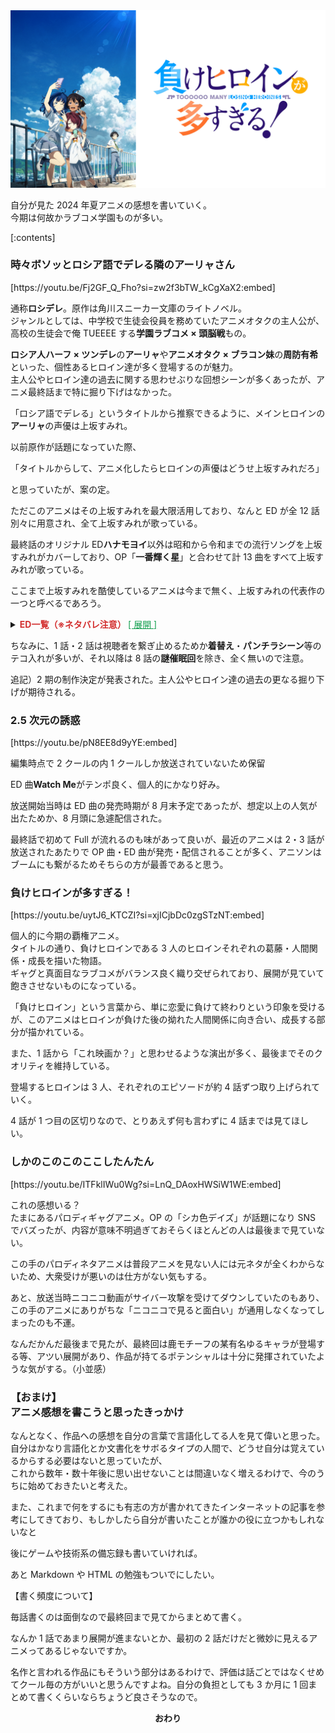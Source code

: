 <img class="thumbnail" src="https://raw.githubusercontent.com/Luarce/hatenablog-contents/main/assets/images/anime-reviews/makeine_title.png" alt="負けヒロインが多すぎる！">

自分が見た 2024 年夏アニメの感想を書いていく。  
今期は何故かラブコメ学園ものが多い。

[:contents]

### 時々ボソッとロシア語でデレる隣のアーリャさん

<div class="box_youtube">
[https://youtu.be/Fj2GF_Q_Fho?si=zw2f3bTW_kCgXaX2:embed]
</div>

通称**ロシデレ**。原作は角川スニーカー文庫のライトノベル。  
ジャンルとしては、中学校で生徒会役員を務めていたアニメオタクの主人公が、高校の生徒会で俺 TUEEEE する**学園ラブコメ × 頭脳戦**もの。

**ロシア人ハーフ × ツンデレ**の**アーリャ**や**アニメオタク × ブラコン妹**の**周防有希**といった、個性あるヒロイン達が多く登場するのが魅力。  
主人公やヒロイン達の過去に関する思わせぶりな回想シーンが多くあったが、アニメ最終話まで特に掘り下げはなかった。

「ロシア語でデレる」というタイトルから推察できるように、メインヒロインの**アーリャ**の声優は上坂すみれ。

以前原作が話題になっていた際、

「タイトルからして、アニメ化したらヒロインの声優はどうせ上坂すみれだろ」

と思っていたが、案の定。

ただこのアニメはその上坂すみれを最大限活用しており、なんと ED が全 12 話別々に用意され、全て上坂すみれが歌っている。

最終話のオリジナル ED**ハナモヨイ**以外は昭和から令和までの流行ソングを上坂すみれがカバーしており、OP「**一番輝く星**」と合わせて計 13 曲をすべて上坂すみれが歌っている。

ここまで上坂すみれを酷使しているアニメは今まで無く、上坂すみれの代表作の一つと呼べるであろう。

<details class="spoiler_details">
    <summary>
        <span style="color: #d32f2f"><strong>
ED一覧（※ネタバレ注意）
</strong></span>
        <span style="color: #119E4D"><u>
[ 展開 ]
</u></span>
    </summary>
    <table class="ed_list">
        <thead>
            <tr>
                <th>話数</th>
                <th>曲名</th>
                <th>アーティスト</th>
            </tr>
        </thead>
        <tbody>
            <tr>
                <td>1話</td>
                <td>学園天国</td>
                <td>フィンガー5</td>
            </tr>
            <tr>
                <td>2話</td>
                <td>可愛くてごめん</td>
                <td>HoneyWorks</td>
            </tr>
            <tr>
                <td>3話</td>
                <td>想い出がいっぱい</td>
                <td>H2O</td>
            </tr>
            <tr>
                <td>4話</td>
                <td>ハレ晴レユカイ</td>
                <td>涼宮ハルヒの憂鬱ED</td>
            </tr>
            <tr>
                <td>5話</td>
                <td>小さな恋の歌</td>
                <td>MONGOL800</td>
            </tr>
            <tr>
                <td>6話</td>
                <td>秘密の言葉</td>
                <td>花譜 × ズーカラデル</td>
            </tr>
            <tr>
                <td>7話</td>
                <td>ラブストーリーは突然に</td>
                <td>小田和正</td>
            </tr>
            <tr>
                <td>8話</td>
                <td>CHE.R.RY</td>
                <td>YUI</td>
            </tr>
            <tr>
                <td>9話</td>
                <td>ワールドイズマイン</td>
                <td>ryo（supercell）</td>
            </tr>
            <tr>
                <td>10話</td>
                <td>こいのうた</td>
                <td>GO!GO!7188</td>
            </tr>
            <tr>
                <td>11話</td>
                <td>気まぐれロマンティック</td>
                <td>いきものがかり</td>
            </tr>
            <tr>
                <td>12話</td>
                <td>ハナモヨイ</td>
                <td>上坂すみれ<br>※オリジナル曲</td>
            </tr>
        </tbody>
    </table>

※全て[公式Youtubeチャンネル](https://www.youtube.com/channel/UCvNxYM7Cwrz8p7_WjzjxWcA)にて無料配信中

<div class="box_youtube">
[https://youtu.be/YbKqZF3wc5g?si=DOoxVa0mh796s78G:embed]
</div>

毎回 ED が変わるので、今回はどの曲がカバーされるのかを期待させるつくりになっている。

筆者は毎週リアルタイムで見ていたので  
「**この令和の時代に ED がハレ晴レユカイ！？**」  
と懐かしい気持ちになれたのは良い体験であった。

</details>

ちなみに、1 話・2 話は視聴者を繋ぎ止めるためか**着替え**・**パンチラシーン**等のテコ入れが多いが、それ以降は 8 話の**謎催眠回**を除き、全く無いので注意。

追記）2 期の制作決定が発表された。主人公やヒロイン達の過去の更なる掘り下げが期待される。

### 2.5 次元の誘惑

<div class="box_youtube">
[https://youtu.be/pN8EE8d9yYE:embed]
</div>

編集時点で 2 クールの内 1 クールしか放送されていないため保留

ED 曲**Watch Me**がテンポ良く、個人的にかなり好み。

放送開始当時は ED 曲の発売時期が 8 月末予定であったが、想定以上の人気が出たためか、8 月頭に急遽配信された。

最終話で初めて Full が流れるのも味があって良いが、最近のアニメは 2・3 話が放送されたあたりで OP 曲・ED 曲が発売・配信されることが多く、アニソンはブームにも繋がるためそちらの方が最善であると思う。

### 負けヒロインが多すぎる！

<div class="box_youtube">
[https://youtu.be/uytJ6_KTCZI?si=xjICjbDc0zgSTzNT:embed]
</div>

個人的に今期の覇権アニメ。  
タイトルの通り、負けヒロインである 3 人のヒロインそれぞれの葛藤・人間関係・成長を描いた物語。  
ギャグと真面目なラブコメがバランス良く織り交ぜられており、展開が見ていて飽きさせないものになっている。

「負けヒロイン」という言葉から、単に恋愛に負けて終わりという印象を受けるが、このアニメはヒロインが負けた後の拗れた人間関係に向き合い、成長する部分が描かれている。

また、1 話から「これ映画か？」と思わせるような演出が多く、最後までそのクオリティを維持している。

登場するヒロインは 3 人、それぞれのエピソードが約 4 話ずつ取り上げられていく。

4 話が 1 つ目の区切りなので、とりあえず何も言わずに 4 話までは見てほしい。

### しかのこのこのここしたんたん

<div class="box_youtube">
[https://youtu.be/ITFklIWu0Wg?si=LnQ_DAoxHWSiW1WE:embed]
</div>

これの感想いる？  
たまにあるパロディギャグアニメ。OP の「シカ色デイズ」が話題になり SNS でバズったが、内容が意味不明過ぎておそらくほとんどの人は最後まで見ていない。

この手のパロディネタアニメは普段アニメを見ない人には元ネタが全くわからないため、大衆受けが悪いのは仕方がない気もする。

あと、放送当時ニコニコ動画がサイバー攻撃を受けてダウンしていたのもあり、この手のアニメにありがちな「ニコニコで見ると面白い」が通用しなくなってしまったのも不運。

なんだかんだ最後まで見たが、最終回は鹿モチーフの某有名ゆるキャラが登場する等、アツい展開があり、作品が持てるポテンシャルは十分に発揮されていたような気がする。（小並感）

### 【おまけ】<br>アニメ感想を書こうと思ったきっかけ

なんとなく、作品への感想を自分の言葉で言語化してる人を見て偉いと思った。自分はかなり言語化とか文書化をサボるタイプの人間で、どうせ自分は覚えているからする必要はないと思っていたが、  
これから数年・数十年後に思い出せないことは間違いなく増えるわけで、今のうちに始めておきたいと考えた。

また、これまで何をするにも有志の方が書かれてきたインターネットの記事を参考にしてきており、もしかしたら自分が書いたことが誰かの役に立つかもしれないなと

後にゲームや技術系の備忘録も書いていければ。

あと Markdown や HTML の勉強もついでにしたい。

【書く頻度について】

毎話書くのは面倒なので最終回まで見てからまとめて書く。

なんか 1 話であまり展開が進まないとか、最初の 2 話だけだと微妙に見えるアニメってあるじゃないですか。

名作と言われる作品にもそういう部分はあるわけで、評価は話ごとではなくせめてクール毎の方がいいと思うんですよね。自分の負担としても 3 か月に 1 回まとめて書くくらいならちょうど良さそうなので。

<div style="text-align: center"><strong>おわり</strong></div>

<!-- 記事タイトル：アニメ感想（2024夏） -->

<!-- css -->
<style>
@import url()"../../assets/css/hatena-design.css";
</style>

<!-- js -->
<script src="https://code.jquery.com/jquery-3.6.0.min.js"></script>
<script>
$(function() {
    var contentsText = "目次";
    var closeText = "[ 閉じる ]";
    var openText = "[ 展開 ]";

    var $contents = $(".table-of-contents");
    var $li = $contents.find("li");

    $contents.prepend(
        '<span class="contents">' + contentsText + '</span>' +
        '<span class="switch">' + closeText + '</span>'
    );

    var $switch = $contents.find(".switch");

    $switch.on("click", function() {
        var isHidden = $li.is(":hidden");
        $li.toggle(400);
        $switch.text(isHidden ? closeText : openText);
    });
});
</script>
